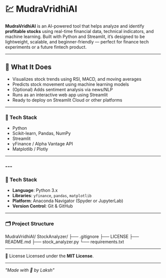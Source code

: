 # 💹 MudraVridhiAI

**MudraVridhiAI** is an AI-powered tool that helps analyze and identify **profitable stocks** using real-time financial data, technical indicators, and machine learning. Built with Python and Streamlit, it’s designed to be lightweight, scalable, and beginner-friendly — perfect for finance tech experiments or a future fintech product.

---

## 🚀 What It Does

- Visualizes stock trends using RSI, MACD, and moving averages  
- Predicts stock movement using machine learning models  
- (Optional) Adds sentiment analysis via news/NLP  
- Runs as an interactive web app using Streamlit  
- Ready to deploy on Streamlit Cloud or other platforms

---

### 🔧 Tech Stack

- Python
- Scikit-learn, Pandas, NumPy
- Streamlit
- yFinance / Alpha Vantage API
- Matplotlib / Plotly

---

### ---

### 🔧 Tech Stack

- **Language**: Python 3.x  
- **Libraries**: `yfinance`, `pandas`, `matplotlib`  
- **Platform**: Anaconda Navigator (Spyder or JupyterLab)  
- **Version Control**: Git & GitHub

---

### 🗂️ Project Structure

MudraVridhiAI/
StockAnalyzer/ 
├── .gitignore 
├── LICENSE 
├── README.md 
├── stock_analyzer.py 
└── requirements.txt

---

📄 License
Licensed under the **MIT License**.

---

*"Made with 🤍 by Laksh"*
